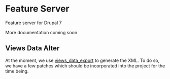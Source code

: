 Feature Server
=======

Feature server for Drupal 7

More documentation coming soon

Views Data Alter
----------------

At the moment, we use [views_data_export](http://drupal.org/project/views_data_export)
to generate the XML. To do so, we have a few patches which should be
incorporated into the project for the time being.